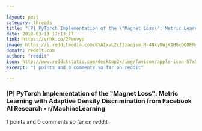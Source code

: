 ```yaml
---

layout: post
category: threads
title: "[P] PyTorch Implementation of the \"Magnet Loss\": Metric Learning with Adaptive Density Discrimination from Facebook AI Research"
date: 2018-03-13 17:13:17
link: https://vrhk.co/2Fwnvyp
image: https://i.redditmedia.com/BYAIxvL2cf3zaqjsm_M-4Nky0WjK1HGxOQ8EMyXlsqM.jpg?w=320&s=c0c73576faa8514f83fe613b9217deef
domain: reddit.com
author: "reddit"
icon: http://www.redditstatic.com/desktop2x/img/favicon/apple-icon-57x57.png
excerpt: "1 points and 0 comments so far on reddit"

---
```


### [P] PyTorch Implementation of the "Magnet Loss": Metric Learning with Adaptive Density Discrimination from Facebook AI Research • r/MachineLearning

1 points and 0 comments so far on reddit